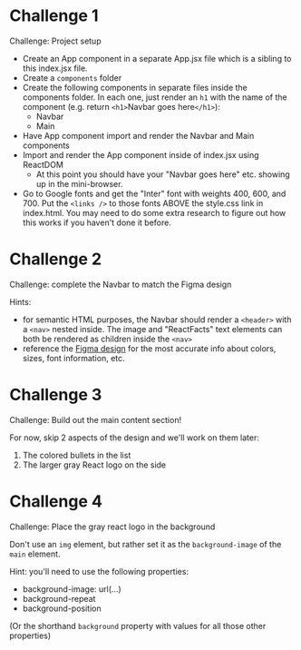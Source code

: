 # Challenge 1

Challenge: Project setup

- Create an App component in a separate App.jsx file which is a sibling
  to this index.jsx file.
- Create a `components` folder
- Create the following components in separate files inside
  the components folder. In each one, just render an `h1`
  with the name of the component (e.g. return `<h1>`Navbar goes here`</h1>`):
  - Navbar
  - Main
- Have App component import and render the Navbar and Main components
- Import and render the App component inside of index.jsx using ReactDOM
  - At this point you should have your "Navbar goes here" etc. showing up
    in the mini-browser.
- Go to Google fonts and get the "Inter" font with weights 400, 600, and 700.
  Put the `<links />` to those fonts ABOVE the style.css link in index.html.
  You may need to do some extra research to figure out how this
  works if you haven't done it before.

# Challenge 2

Challenge: complete the Navbar to match the Figma design

Hints:

- for semantic HTML purposes, the Navbar should render
  a `<header>` with a `<nav>` nested inside. The image and "ReactFacts"
  text elements can both be rendered as children inside the `<nav>`
- reference the [Figma design](https://www.figma.com/design/xA1rJVQOorqMW6xjGdBLcI/ReactFacts?node-id=0-4&t=QVLMDtgfpGzdxNYn-0) for the most accurate info about
  colors, sizes, font information, etc.

# Challenge 3

Challenge: Build out the main content section!

For now, skip 2 aspects of the design and we'll work on them later:

1. The colored bullets in the list
2. The larger gray React logo on the side

# Challenge 4

Challenge: Place the gray react logo in the background

Don't use an `img` element, but rather set it as the
`background-image` of the `main` element.

Hint: you'll need to use the following properties:

- background-image: url(...)
- background-repeat
- background-position

(Or the shorthand `background` property with values for all
those other properties)
